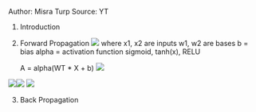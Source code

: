 Author: Misra Turp 
Source: YT
1) Introduction

2) Forward Propagation
	![](/ZettleKasten/Unsorted/Attachment/Pasted_image_20250710234804.png)
	where x1, x2 are inputs
	w1, w2 are bases
	b = bias
	alpha = activation function sigmoid, tanh(x), RELU
	
	A = alpha(WT * X + b)
	![](/ZettleKasten/Unsorted/Attachment/Pasted_image_20250711000124.png)

![](/ZettleKasten/Unsorted/Attachment/Pasted_image_20250711000210.png)![](/ZettleKasten/Unsorted/Attachment/Pasted_image_20250711000406.png)
![](/ZettleKasten/Unsorted/Attachment/Pasted_image_20250711000549.png)

3) Back Propagation